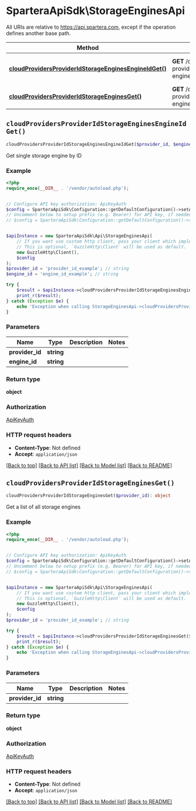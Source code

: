 # SparteraApiSdk\StorageEnginesApi

All URIs are relative to https://api.spartera.com, except if the operation defines another base path.

| Method | HTTP request | Description |
| ------------- | ------------- | ------------- |
| [**cloudProvidersProviderIdStorageEnginesEngineIdGet()**](StorageEnginesApi.md#cloudProvidersProviderIdStorageEnginesEngineIdGet) | **GET** /cloud-providers/{provider_id}/storage-engines/{engine_id} | Get single storage engine by ID |
| [**cloudProvidersProviderIdStorageEnginesGet()**](StorageEnginesApi.md#cloudProvidersProviderIdStorageEnginesGet) | **GET** /cloud-providers/{provider_id}/storage-engines | Get a list of all storage engines |


## `cloudProvidersProviderIdStorageEnginesEngineIdGet()`

```php
cloudProvidersProviderIdStorageEnginesEngineIdGet($provider_id, $engine_id): object
```

Get single storage engine by ID

### Example

```php
<?php
require_once(__DIR__ . '/vendor/autoload.php');


// Configure API key authorization: ApiKeyAuth
$config = SparteraApiSdk\Configuration::getDefaultConfiguration()->setApiKey('x-api-key', 'YOUR_API_KEY');
// Uncomment below to setup prefix (e.g. Bearer) for API key, if needed
// $config = SparteraApiSdk\Configuration::getDefaultConfiguration()->setApiKeyPrefix('x-api-key', 'Bearer');


$apiInstance = new SparteraApiSdk\Api\StorageEnginesApi(
    // If you want use custom http client, pass your client which implements `GuzzleHttp\ClientInterface`.
    // This is optional, `GuzzleHttp\Client` will be used as default.
    new GuzzleHttp\Client(),
    $config
);
$provider_id = 'provider_id_example'; // string
$engine_id = 'engine_id_example'; // string

try {
    $result = $apiInstance->cloudProvidersProviderIdStorageEnginesEngineIdGet($provider_id, $engine_id);
    print_r($result);
} catch (Exception $e) {
    echo 'Exception when calling StorageEnginesApi->cloudProvidersProviderIdStorageEnginesEngineIdGet: ', $e->getMessage(), PHP_EOL;
}
```

### Parameters

| Name | Type | Description  | Notes |
| ------------- | ------------- | ------------- | ------------- |
| **provider_id** | **string**|  | |
| **engine_id** | **string**|  | |

### Return type

**object**

### Authorization

[ApiKeyAuth](../../README.md#ApiKeyAuth)

### HTTP request headers

- **Content-Type**: Not defined
- **Accept**: `application/json`

[[Back to top]](#) [[Back to API list]](../../README.md#endpoints)
[[Back to Model list]](../../README.md#models)
[[Back to README]](../../README.md)

## `cloudProvidersProviderIdStorageEnginesGet()`

```php
cloudProvidersProviderIdStorageEnginesGet($provider_id): object
```

Get a list of all storage engines

### Example

```php
<?php
require_once(__DIR__ . '/vendor/autoload.php');


// Configure API key authorization: ApiKeyAuth
$config = SparteraApiSdk\Configuration::getDefaultConfiguration()->setApiKey('x-api-key', 'YOUR_API_KEY');
// Uncomment below to setup prefix (e.g. Bearer) for API key, if needed
// $config = SparteraApiSdk\Configuration::getDefaultConfiguration()->setApiKeyPrefix('x-api-key', 'Bearer');


$apiInstance = new SparteraApiSdk\Api\StorageEnginesApi(
    // If you want use custom http client, pass your client which implements `GuzzleHttp\ClientInterface`.
    // This is optional, `GuzzleHttp\Client` will be used as default.
    new GuzzleHttp\Client(),
    $config
);
$provider_id = 'provider_id_example'; // string

try {
    $result = $apiInstance->cloudProvidersProviderIdStorageEnginesGet($provider_id);
    print_r($result);
} catch (Exception $e) {
    echo 'Exception when calling StorageEnginesApi->cloudProvidersProviderIdStorageEnginesGet: ', $e->getMessage(), PHP_EOL;
}
```

### Parameters

| Name | Type | Description  | Notes |
| ------------- | ------------- | ------------- | ------------- |
| **provider_id** | **string**|  | |

### Return type

**object**

### Authorization

[ApiKeyAuth](../../README.md#ApiKeyAuth)

### HTTP request headers

- **Content-Type**: Not defined
- **Accept**: `application/json`

[[Back to top]](#) [[Back to API list]](../../README.md#endpoints)
[[Back to Model list]](../../README.md#models)
[[Back to README]](../../README.md)
